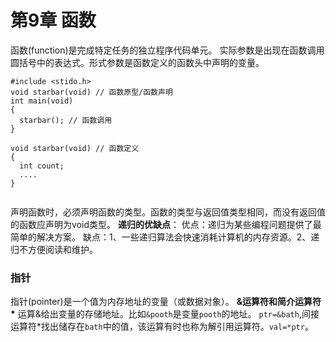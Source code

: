 # 第9章 函数
函数(function)是完成特定任务的独立程序代码单元。
实际参数是出现在函数调用圆括号中的表达式。形式参数是函数定义的函数头中声明的变量。
```
#include <stido.h>
void starbar(void) // 函数原型/函数声明
int main(void)
{
  starbar(); // 函数调用
}

void starbar(void) // 函数定义
{
  int count;
  ....
}


```
声明函数时，必须声明函数的类型。函数的类型与返回值类型相同，而没有返回值的函数应声明为void类型。
**递归的优缺点**：
优点：递归为某些编程问题提供了最简单的解决方案。
缺点：1、一些递归算法会快速消耗计算机的内存资源。2、递归不方便阅读和维护。

### 指针
指针(pointer)是一个值为内存地址的变量（或数据对象）。
**&运算符和简介运算符\***
运算&给出变量的存储地址。比如`&pooth`是变量`pooth`的地址。
`ptr=&bath`,间接运算符*找出储存在`bath`中的值，该运算有时也称为解引用运算符。`val=*ptr`。
